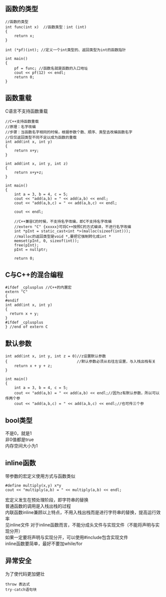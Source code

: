 ## 函数的类型  
```
//函数的类型
int func(int x)  //函数类型：int (int)
{
    return x;
}

int (*pf)(int); //定义一个int类型的、返回类型为int的函数指针

int main()
{
    pf = func; //函数名就是函数的入口地址
    cout << pf(12) << endl;
    return 0;
}

```
## 函数重载  
C语言不支持函数重载  
```
//C++支持函数重载
//原理：名字改编
//步骤：当函数名字相同的时候，根据参数个数、顺序、类型去改编函数名字
//仅仅返回类型不同不足以成为函数的重载
int add(int x, int y)
{
    return x+y;
}

int add(int x, int y, int z)
{
    return x+y+z;
}

int main()
{
    int a = 3, b = 4, c = 5;
    cout << "add(a,b) = " << add(a,b) << endl;
    cout << "add(a,b,c) = " << add(a,b,c) << endl;
    
    cout << endl;

    //C++兼容C的时候，不支持名字改编，即C不支持名字改编
    //extern "C" {xxxxx}可将C++按照C的方式编译，不进行名字改编
    int *pInt = static_cast<int *>(malloc(sizeof(int)));
    //malloc的返回类型是void *,要把它强制转化成int *
    memset(pInt, 0, sizeof(int));
    free(pInt);
    pInt = nullptr;

    return 0;
```  
## C与C++的混合编程  
```
#ifdef _cplusplus //C++的内置宏
extern "C"
{
#endif
int add(int x, int y)
{
  return x + y;
}
#ifdef _cplusplus
} //end of extern C
```
## 默认参数  
```
int add(int x, int y, int z = 0)//z设置默认参数
{                               //默认参数必须从右往左设置，与入栈出栈有关
    return x + y + z;
}

int main()
{
    int a = 3, b = 4, c = 5;
    cout << "add(a,b) = " << add(a,b) << endl;//因为z有默认参数，所以可以传两个参
    cout << "add(a,b,c) = " << add(a,b,c) << endl;//也可传三个参
```
## bool类型  
不是0，就是1  
非0值都是true  
内存空间大小为1

## inline函数  
带参数的宏定义使用方式与函数类似  
```
#define multiply(x,y) x*y
cout << "multiply(a,b) = " << multiply(a,b) << endl;
```  
宏定义发生在预处理阶段，即字符串的替换  
普通函数的调用是入栈出栈的过程  
内联函数inline兼顾以上特点，不用入栈出栈而是进行字符串的替换，提高运行效率  
见inline文件
对于inline函数而言，不能分成头文件与实现文件（不能将声明与实现分开）  
如果一定要将声明与实现分开，可以使用#include包含实现文件  
inline函数要简单，最好不要加while/for  

## 异常安全  
为了使代码更加健壮  
```
throw 表达式
try-catch语句块
```























